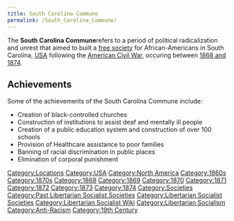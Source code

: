 ```yaml
---
title: South Carolina Commune
permalink: /South_Carolina_Commune/
---
```


The **South Carolina Commune**refers to a period of political
radicalization and unrest that aimed to built a [free
society](List_of_Libertarian_Socialist_Societies "wikilink") for
African-Americans in South Carolina,
[USA](United_States_of_America "wikilink") following the [American Civil
War](American_Civil_War "wikilink"), occuring between [1868 and
1874](Timeline_of_Libertarian_Socialism_in_North_America "wikilink").

## Achievements

Some of the achievements of the South Carolina Commune include:

- Creation of black-controlled churches
- Construction of institutions to assist deaf and mentally ill people
- Creation of a public education system and construction of over 100
  schools
- Provision of Healthcare assistance to poor families
- Banning of racial discrimination in public places
- Elimination of corporal punishment

[Category:Locations](Category:Locations "wikilink")
[Category:USA](Category:USA "wikilink") [Category:North
America](Category:North_America "wikilink")
[Category:1860s](Category:1860s "wikilink")
[Category:1870s](Category:1870s "wikilink")
[Category:1868](Category:1868 "wikilink")
[Category:1869](Category:1869 "wikilink")
[Category:1870](Category:1870 "wikilink")
[Category:1871](Category:1871 "wikilink")
[Category:1872](Category:1872 "wikilink")
[Category:1873](Category:1873 "wikilink")
[Category:1874](Category:1874 "wikilink")
[Category:Societies](Category:Societies "wikilink") [Category:Past
Libertarian Socialist
Societies](Category:Past_Libertarian_Socialist_Societies "wikilink")
[Category:Libertarian Socialist
Societies](Category:Libertarian_Socialist_Societies "wikilink")
[Category:Libertarian Socialist
Wiki](Category:Libertarian_Socialist_Wiki "wikilink")
[Category:Libertarian
Socialism](Category:Libertarian_Socialism "wikilink")
[Category:Anti-Racism](Category:Anti-Racism "wikilink") [Category:19th
Century](Category:19th_Century "wikilink")